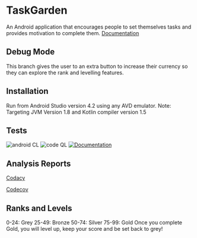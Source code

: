 # TaskGarden
An Android application that encourages people to set themselves tasks and provides motivation to complete them.
[Documentation](https://macdadebj1.github.io/TaskGarden/)

## Debug Mode
This branch gives the user to an extra button to increase their currency so they can explore the rank and levelling features.

## Installation
Run from Android Studio version 4.2 using any AVD emulator. 
Note: Targeting JVM Version 1.8 and Kotlin compiler version 1.5

## Tests
![android CL](https://github.com/macdadebj1/TaskGarden/actions/workflows/android.yml/badge.svg)
![code QL](https://github.com/macdadebj1/TaskGarden/actions/workflows/codeql-analysis.yml/badge.svg) 
[![Documentation](https://github.com/macdadebj1/TaskGarden/actions/workflows/documentation.yml/badge.svg)](https://github.com/macdadebj1/TaskGarden/actions/workflows/documentation.yml)

## Analysis Reports
[Codacy](https://app.codacy.com/gh/tournageCoding/TaskGarden)

[Codecov](https://app.codecov.io/gh/tournageCoding/TaskGarden)

## Ranks and Levels
0-24: Grey
25-49: Bronze
50-74: Silver
75-99: Gold
Once you complete Gold, you will level up, keep your score and be set back to grey!
